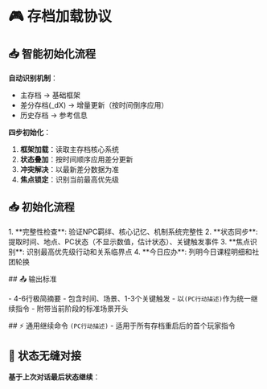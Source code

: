 # 🎮 存档加载协议

## 📥 智能初始化流程
**自动识别机制**：
- 主存档 → 基础框架
- 差分存档(_dX) → 增量更新（按时间倒序应用）
- 历史存档 → 参考信息

**四步初始化**：
1. **框架加载**：读取主存档核心系统
2. **状态叠加**：按时间顺序应用差分更新
3. **冲突解决**：以最新差分数据为准
4. **焦点锁定**：识别当前最高优先级

## 📥 初始化流程
1\. \*\*完整性检查\*\*: 验证NPC羁绊、核心记忆、机制系统完整性
2\. \*\*状态同步\*\*: 提取时间、地点、PC状态（不显示数值，估计状态）、关键触发事件
3\. \*\*焦点识别\*\*: 识别最高优先级行动和关系临界点
4\. \*\*今日应办\*\*: 列明今日课程明细和社团轮换

\## 📤 输出标准

\- 4-6行极简摘要
\- 包含时间、场景、1-3个关键触发
\- 以`(PC行动描述)`作为统一继续指令
\- 附带当前阶段的标准场景开头

\## ⚡ 通用继续命令
`(PC行动描述)` - 适用于所有存档重启后的首个玩家指令

## 🔄 状态无缝对接
**基于上次对话最后状态继续**：